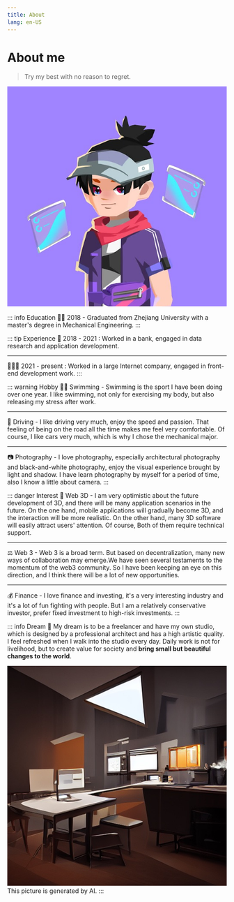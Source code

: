 ```yaml
---
title: About
lang: en-US
---
```

# About me 
> Try my best with no reason to regret.

![ourm](./assets/ourm.jpeg)

::: info Education
👨‍🎓 2018 - Graduated from Zhejiang University with a master's degree in Mechanical Engineering.
:::

::: tip Experience
🧰 2018 - 2021 : Worked in a bank, engaged in data research and application development.

---

👨🏻‍💻 2021 - present : Worked in a large Internet company, engaged in front-end development work.
:::


::: warning Hobby
🏊‍♂️ Swimming - Swimming is the sport I have been doing over one year. I like swimming, not only for exercising my body, but also releasing my stress after work.

---

🚗 Driving - I like driving very much, enjoy the speed and passion. That feeling of being on the road all the time makes me feel very comfortable. Of course, I like cars very much, which is why I chose the mechanical major.

---

📷 Photography - I love photography, especially architectural photography and black-and-white photography, enjoy the visual experience brought by light and shadow. I have learn photography by myself for a period of time, also I know a little about camera.
:::

::: danger Interest
📱 Web 3D - I am very optimistic about the future development of 3D, and there will be many application scenarios in the future. On the one hand, mobile applications will gradually become 3D, and the interaction will be more realistic. On the other hand, many 3D software will easily attract users' attention. Of course, Both of them require technical support.

---

⚖️ Web 3 - Web 3 is a broad term. But based on decentralization, many new ways of collaboration may emerge.We have seen several testaments to the momentum of the web3 community. So I have been keeping an eye on this direction, and I think there will be a lot of new opportunities.

---

💰 Finance - I love finance and investing, it's a very interesting industry and it's a lot of fun fighting with people. But I am a relatively conservative investor, prefer fixed investment to high-risk investments.
:::

::: info Dream
🌟 My dream is to be a freelancer and have my own studio, which is designed by a professional architect and has a high artistic quality. I feel refreshed when I walk into the studio every day. Daily work is not for livelihood, but to create value for society and <b>bring small but beautiful changes to the world</b>.

![desk](./assets/desk.jpeg)
This picture is generated by AI.
:::
